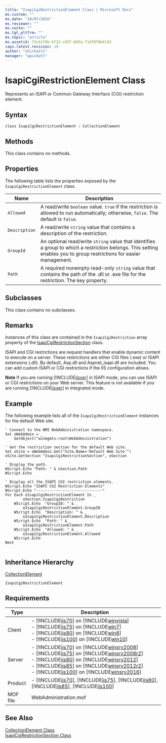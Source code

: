 ```yaml
---
title: "IsapiCgiRestrictionElement Class | Microsoft Docs"
ms.custom: ""
ms.date: "10/07/2016"
ms.reviewer: ""
ms.suite: ""
ms.tgt_pltfrm: ""
ms.topic: "article"
ms.assetid: 73cb1f6b-b712-c837-845a-f1d7076b4143
caps.latest.revision: 19
author: "shirhatti"
manager: "wpickett"
---
```

# IsapiCgiRestrictionElement Class
Represents an ISAPI or Common Gateway Interface (CGI) restriction element.  
  
## Syntax  
  
```vbs  
class IsapiCgiRestrictionElement : CollectionElement  
```  
  
## Methods  
 This class contains no methods.  
  
## Properties  
 The following table lists the properties exposed by the `IsapiCgiRestrictionElement` class.  
  
|Name|Description|  
|----------|-----------------|  
|`Allowed`|A read/write `boolean` value. `true` if the restriction is allowed to run automatically; otherwise, `false`. The default is `false`.|  
|`Description`|A read/write `string` value that contains a description of the restriction.|  
|`GroupId`|An optional read/write `string` value that identifies a group to which a restriction belongs. This setting enables you to group restrictions for easier management.|  
|`Path`|A required nonempty read-only `string` value that contains the path of the .dll or .exe file for the restriction. The key property.|  
  
## Subclasses  
 This class contains no subclasses.  
  
## Remarks  
 Instances of this class are contained in the `IsapiCgiRestriction` array property of the [IsapiCgiRestrictionSection](../../reference/admin/isapicgirestrictionsection-class.md) class.  
  
 ISAPI and CGI restrictions are request handlers that enable dynamic content to execute on a server. These restrictions are either CGI files (.exe) or ISAPI extensions (.dll). By default, Asp.dll and Aspnet_isapi.dll are included. You can add custom ISAPI or CGI restrictions if the IIS configuration allows.  
  
 **Note** If you are running [!INCLUDE[iisver](../../reference/admin/includes/iisver-md.md)] in ISAPI mode, you can use ISAPI or CGI restrictions on your Web server. This feature is not available if you are running [!INCLUDE[iisver](../../reference/admin/includes/iisver-md.md)] in integrated mode.  
  
## Example  
 The following example lists all of the `IsapiCgiRestrictionElement` instances for the default Web site.  
  
```  
' Connect to the WMI WebAdministration namespace.  
Set oWebAdmin = _  
    GetObject("winmgmts:root\WebAdministration")  
  
' Get the restriction section for the default Web site.  
Set oSite = oWebAdmin.Get("Site.Name='Default Web Site'")  
oSite.GetSection "IsapiCgiRestrictionSection", oSection  
  
' Display the path.  
WScript.Echo "Path: " & oSection.Path  
WScript.Echo  
  
' Display all the ISAPI CGI restriction elements.  
WScript.Echo "ISAPI CGI Restriction Elements"  
WScript.Echo "------------------------------"  
For Each oIsapiCgiRestrictionElement In _  
        oSection.IsapiCgiRestriction  
    WScript.Echo  "GroupID: " & _  
        oIsapiCgiRestrictionElement.GroupID  
    WScript.Echo  "Description: " & _  
        oIsapiCgiRestrictionElement.Description  
    WScript.Echo  "Path: " & _  
        oIsapiCgiRestrictionElement.Path  
    WScript.Echo  "Allowed: " & _  
        oIsapiCgiRestrictionElement.Allowed  
    WScript.Echo  
Next  
  
```  
  
## Inheritance Hierarchy  
 [CollectionElement](../../reference/admin/collectionelement-class.md)  
  
 `IsapiCgiRestrictionElement`  
  
## Requirements  
  
|Type|Description|  
|----------|-----------------|  
|Client|-   [!INCLUDE[iis70](../../reference/admin/includes/iis70-md.md)] on [!INCLUDE[winvista](../../reference/admin/includes/winvista-md.md)]<br />-   [!INCLUDE[iis75](../../reference/admin/includes/iis75-md.md)] on [!INCLUDE[win7](../../reference/admin/includes/win7-md.md)]<br />-   [!INCLUDE[iis80](../../reference/admin/includes/iis80-md.md)] on [!INCLUDE[win8](../../reference/admin/includes/win8-md.md)]<br />-   [!INCLUDE[iis100](../../reference/admin/includes/iis100-md.md)] on [!INCLUDE[win10](../../reference/admin/includes/win10-md.md)]|  
|Server|-   [!INCLUDE[iis70](../../reference/admin/includes/iis70-md.md)] on [!INCLUDE[winsrv2008](../../reference/admin/includes/winsrv2008-md.md)]<br />-   [!INCLUDE[iis75](../../reference/admin/includes/iis75-md.md)] on [!INCLUDE[winsrv2008r2](../../reference/admin/includes/winsrv2008r2-md.md)]<br />-   [!INCLUDE[iis80](../../reference/admin/includes/iis80-md.md)] on [!INCLUDE[winsrv2012](../../reference/admin/includes/winsrv2012-md.md)]<br />-   [!INCLUDE[iis85](../../reference/admin/includes/iis85-md.md)] on [!INCLUDE[winsrv2012r2](../../reference/admin/includes/winsrv2012r2-md.md)]<br />-   [!INCLUDE[iis100](../../reference/admin/includes/iis100-md.md)] on [!INCLUDE[winsrv2016](../../reference/admin/includes/winsrv2016-md.md)]|  
|Product|-   [!INCLUDE[iis70](../../reference/admin/includes/iis70-md.md)], [!INCLUDE[iis75](../../reference/admin/includes/iis75-md.md)], [!INCLUDE[iis80](../../reference/admin/includes/iis80-md.md)], [!INCLUDE[iis85](../../reference/admin/includes/iis85-md.md)], [!INCLUDE[iis100](../../reference/admin/includes/iis100-md.md)]|  
|MOF file|WebAdministration.mof|  
  
## See Also  
 [CollectionElement Class](../../reference/admin/collectionelement-class.md)   
 [IsapiCgiRestrictionSection Class](../../reference/admin/isapicgirestrictionsection-class.md)